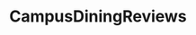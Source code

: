 ---
title: CampusDiningReviews
tags: [WeChat Applet]
style: fill
color: success
description: an WeChat Applet for students to review and rate the dishes in the cafeteria
external_url: https://github.com/PuppyGummy/CampusDiningReviews-WeChat
---